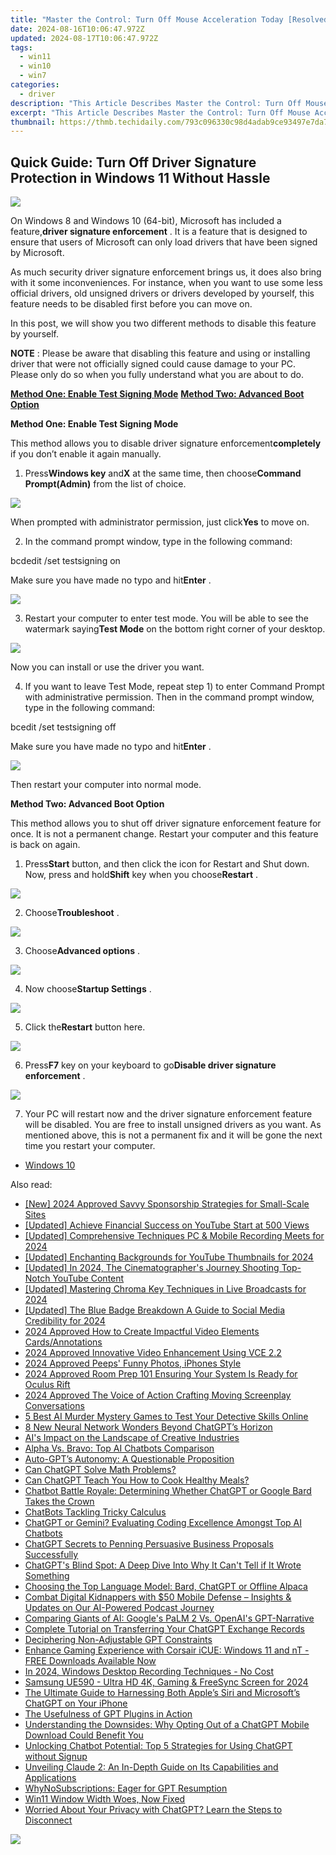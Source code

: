 ```yaml
---
title: "Master the Control: Turn Off Mouse Acceleration Today [Resolved]"
date: 2024-08-16T10:06:47.972Z
updated: 2024-08-17T10:06:47.972Z
tags:
  - win11
  - win10
  - win7
categories:
  - driver
description: "This Article Describes Master the Control: Turn Off Mouse Acceleration Today [Resolved]"
excerpt: "This Article Describes Master the Control: Turn Off Mouse Acceleration Today [Resolved]"
thumbnail: https://thmb.techidaily.com/793c096330c98d4adab9ce93497e7da7cc149b43448e4b8099556dfb4eb4e677.jpg
---
```


## Quick Guide: Turn Off Driver Signature Protection in Windows 11 Without Hassle

![](https://images.drivereasy.com/wp-content/uploads/2017/02/img_58b52a003bb57.jpg)

 On Windows 8 and Windows 10 (64-bit), Microsoft has included a feature,**driver signature enforcement** . It is a feature that is designed to ensure that users of Microsoft can only load drivers that have been signed by Microsoft.

 As much security driver signature enforcement brings us, it does also bring with it some inconveniences. For instance, when you want to use some less official drivers, old unsigned drivers or drivers developed by yourself, this feature needs to be disabled first before you can move on.

 In this post, we will show you two different methods to disable this feature by yourself.

**NOTE** : Please be aware that disabling this feature and using or installing driver that were not officially signed could cause damage to your PC. Please only do so when you fully understand what you are about to do.

[**Method One: Enable Test Signing Mode**](https://tools.techidaily.com/drivereasy/download/)
[**Method Two: Advanced Boot Option**](https://tools.techidaily.com/drivereasy/download/)

 **Method One: Enable Test Signing Mode**

 This method allows you to disable driver signature enforcement**completely** if you don’t enable it again manually.

 1) Press**Windows key** and**X** at the same time, then choose**Command Prompt(Admin)** from the list of choice.

![](https://images.drivereasy.com/wp-content/uploads/2017/02/img_58b52400287b2.png)
  
 When prompted with administrator permission, just click**Yes** to move on.

 2) In the command prompt window, type in the following command:

bcdedit /set testsigning on

 Make sure you have made no typo and hit**Enter** .

![](https://images.drivereasy.com/wp-content/uploads/2017/02/img_58b5256f2d41d.jpg)

 3) Restart your computer to enter test mode. You will be able to see the watermark saying**Test Mode** on the bottom right corner of your desktop.

![](https://images.drivereasy.com/wp-content/uploads/2017/02/img_58b526cd6a758.jpg)

 Now you can install or use the driver you want.

 4) If you want to leave Test Mode, repeat step 1) to enter Command Prompt with administrative permission. Then in the command prompt window, type in the following command:

bcedit /set testsigning off

 Make sure you have made no typo and hit**Enter** .

![](https://images.drivereasy.com/wp-content/uploads/2017/02/img_58b5277821eea.jpg)

 Then restart your computer into normal mode.

**Method Two: Advanced Boot Option**

 This method allows you to shut off driver signature enforcement feature for once. It is not a permanent change. Restart your computer and this feature is back on again.

 1) Press**Start** button, and then click the icon for Restart and Shut down. Now, press and hold**Shift** key when you choose**Restart** .

![](https://images.drivereasy.com/wp-content/uploads/2017/02/img_58b5290902f87.png)
  
 2) Choose**Troubleshoot** .

![](https://images.drivereasy.com/wp-content/uploads/2017/02/img_58b52950e64a6.jpg)

 3) Choose**Advanced options** .

![](https://images.drivereasy.com/wp-content/uploads/2017/02/img_58b52981a7af8.jpg)

 4) Now choose**Startup Settings** .

![](https://images.drivereasy.com/wp-content/uploads/2017/02/img_58b529a600eb2.jpg)

 5) Click the**Restart** button here.

![](https://images.drivereasy.com/wp-content/uploads/2017/02/img_58b529d3d6368.jpg)

 6) Press**F7** key on your keyboard to go**Disable driver signature enforcement** .

![](https://images.drivereasy.com/wp-content/uploads/2017/02/img_58b52a003bb57.jpg)

 7) Your PC will restart now and the driver signature enforcement feature will be disabled. You are free to install unsigned drivers as you want. As mentioned above, this is not a permanent fix and it will be gone the next time you restart your computer.

* [Windows 10](https://tools.techidaily.com/drivereasy/download/)

<ins class="adsbygoogle"
     style="display:block"
     data-ad-format="autorelaxed"
     data-ad-client="ca-pub-7571918770474297"
     data-ad-slot="1223367746"></ins>



<ins class="adsbygoogle"
     style="display:block"
     data-ad-client="ca-pub-7571918770474297"
     data-ad-slot="8358498916"
     data-ad-format="auto"
     data-full-width-responsive="true"></ins>

<span class="atpl-alsoreadstyle">Also read:</span>
<div><ul>
<li><a href="https://youtube-data.techidaily.com/024-approved-savvy-sponsorship-strategies-for-small-scale-sites/"><u>[New] 2024 Approved  Savvy Sponsorship Strategies for Small-Scale Sites</u></a></li>
<li><a href="https://youtube-video-recordings.techidaily.com/updated-achieve-financial-success-on-youtube-start-at-500-views/"><u>[Updated] Achieve Financial Success on YouTube  Start at 500 Views</u></a></li>
<li><a href="https://digital-screen-recording.techidaily.com/updated-comprehensive-techniques-pc-and-mobile-recording-meets-for-2024/"><u>[Updated] Comprehensive Techniques  PC & Mobile Recording Meets for 2024</u></a></li>
<li><a href="https://facebook-video-footage.techidaily.com/updated-enchanting-backgrounds-for-youtube-thumbnails-for-2024/"><u>[Updated] Enchanting Backgrounds for YouTube Thumbnails for 2024</u></a></li>
<li><a href="https://youtube-lab.techidaily.com/ed-in-2024-the-cinematographers-journey-shooting-top-notch-youtube-content/"><u>[Updated] In 2024, The Cinematographer's Journey  Shooting Top-Notch YouTube Content</u></a></li>
<li><a href="https://article-tips.techidaily.com/updated-mastering-chroma-key-techniques-in-live-broadcasts-for-2024/"><u>[Updated] Mastering Chroma Key Techniques in Live Broadcasts for 2024</u></a></li>
<li><a href="https://facebook-video-files.techidaily.com/updated-the-blue-badge-breakdown-a-guide-to-social-media-credibility-for-2024/"><u>[Updated] The Blue Badge Breakdown  A Guide to Social Media Credibility for 2024</u></a></li>
<li><a href="https://youtube-help.techidaily.com/2024-approved-how-to-create-impactful-video-elements-cardsannotations/"><u>2024 Approved  How to Create Impactful Video Elements  Cards/Annotations</u></a></li>
<li><a href="https://some-knowledge.techidaily.com/2024-approved-innovative-video-enhancement-using-vce-22/"><u>2024 Approved  Innovative Video Enhancement Using VCE 2.2</u></a></li>
<li><a href="https://fox-links.techidaily.com/2024-approved-peeps-funny-photos-iphones-style/"><u>2024 Approved  Peeps' Funny Photos, iPhones Style</u></a></li>
<li><a href="https://extra-support.techidaily.com/2024-approved-room-prep-101-ensuring-your-system-is-ready-for-oculus-rift/"><u>2024 Approved  Room Prep 101  Ensuring Your System Is Ready for Oculus Rift</u></a></li>
<li><a href="https://some-approaches.techidaily.com/2024-approved-the-voice-of-action-crafting-moving-screenplay-conversations/"><u>2024 Approved  The Voice of Action  Crafting Moving Screenplay Conversations</u></a></li>
<li><a href="https://tech-haven.techidaily.com/5-best-ai-murder-mystery-games-to-test-your-detective-skills-online/"><u>5 Best AI Murder Mystery Games to Test Your Detective Skills Online</u></a></li>
<li><a href="https://tech-haven.techidaily.com/8-new-neural-network-wonders-beyond-chatgpts-horizon/"><u>8 New Neural Network Wonders Beyond ChatGPT’s Horizon</u></a></li>
<li><a href="https://tech-haven.techidaily.com/ais-impact-on-the-landscape-of-creative-industries/"><u>AI's Impact on the Landscape of Creative Industries</u></a></li>
<li><a href="https://tech-haven.techidaily.com/alpha-vs-bravo-top-ai-chatbots-comparison/"><u>Alpha Vs. Bravo: Top AI Chatbots Comparison</u></a></li>
<li><a href="https://tech-haven.techidaily.com/auto-gpts-autonomy-a-questionable-proposition/"><u>Auto-GPT’s Autonomy: A Questionable Proposition</u></a></li>
<li><a href="https://tech-haven.techidaily.com/can-chatgpt-solve-math-problems/"><u>Can ChatGPT Solve Math Problems?</u></a></li>
<li><a href="https://tech-haven.techidaily.com/can-chatgpt-teach-you-how-to-cook-healthy-meals/"><u>Can ChatGPT Teach You How to Cook Healthy Meals?</u></a></li>
<li><a href="https://tech-haven.techidaily.com/chatbot-battle-royale-determining-whether-chatgpt-or-google-bard-takes-the-crown/"><u>Chatbot Battle Royale: Determining Whether ChatGPT or Google Bard Takes the Crown</u></a></li>
<li><a href="https://tech-haven.techidaily.com/chatbots-tackling-tricky-calculus/"><u>ChatBots Tackling Tricky Calculus</u></a></li>
<li><a href="https://tech-haven.techidaily.com/chatgpt-or-gemini-evaluating-coding-excellence-amongst-top-ai-chatbots/"><u>ChatGPT or Gemini? Evaluating Coding Excellence Amongst Top AI Chatbots</u></a></li>
<li><a href="https://tech-haven.techidaily.com/chatgpt-secrets-to-penning-persuasive-business-proposals-successfully/"><u>ChatGPT Secrets to Penning Persuasive Business Proposals Successfully</u></a></li>
<li><a href="https://tech-haven.techidaily.com/chatgpts-blind-spot-a-deep-dive-into-why-it-cant-tell-if-it-wrote-something/"><u>ChatGPT's Blind Spot: A Deep Dive Into Why It Can't Tell if It Wrote Something</u></a></li>
<li><a href="https://tech-haven.techidaily.com/1722155555576-choosing-the-top-language-model-bard-chatgpt-or-offline-alpaca/"><u>Choosing the Top Language Model: Bard, ChatGPT or Offline Alpaca</u></a></li>
<li><a href="https://tech-haven.techidaily.com/1722150421458-combat-digital-kidnappers-with-50-mobile-defense-insights-and-updates-on-our-ai-powered-podcast-journey/"><u>Combat Digital Kidnappers with $50 Mobile Defense – Insights & Updates on Our AI-Powered Podcast Journey</u></a></li>
<li><a href="https://tech-haven.techidaily.com/comparing-giants-of-ai-googles-palm-2-vs-openais-gpt-narrative/"><u>Comparing Giants of AI: Google's PaLM 2 Vs. OpenAI's GPT-Narrative</u></a></li>
<li><a href="https://tech-haven.techidaily.com/complete-tutorial-on-transferring-your-chatgpt-exchange-records/"><u>Complete Tutorial on Transferring Your ChatGPT Exchange Records</u></a></li>
<li><a href="https://tech-haven.techidaily.com/deciphering-non-adjustable-gpt-constraints/"><u>Deciphering Non-Adjustable GPT Constraints</u></a></li>
<li><a href="https://driver-download.techidaily.com/1722964960357-enhance-gaming-experience-with-corsair-icue-windows-11-and-nt-free-downloads-available-now/"><u>Enhance Gaming Experience with Corsair iCUE: Windows 11 and nT - FREE Downloads Available Now</u></a></li>
<li><a href="https://remote-screen-capture.techidaily.com/in-2024-windows-desktop-recording-techniques-no-cost/"><u>In 2024, Windows Desktop Recording Techniques - No Cost</u></a></li>
<li><a href="https://extra-skills.techidaily.com/samsung-ue590-ultra-hd-4k-gaming-and-freesync-screen-for-2024/"><u>Samsung UE590 - Ultra HD 4K, Gaming & FreeSync Screen for 2024</u></a></li>
<li><a href="https://tech-haven.techidaily.com/the-ultimate-guide-to-harnessing-both-apples-siri-and-microsofts-chatgpt-on-your-iphone/"><u>The Ultimate Guide to Harnessing Both Apple’s Siri and Microsoft’s ChatGPT on Your iPhone</u></a></li>
<li><a href="https://tech-haven.techidaily.com/the-usefulness-of-gpt-plugins-in-action/"><u>The Usefulness of GPT Plugins in Action</u></a></li>
<li><a href="https://tech-haven.techidaily.com/understanding-the-downsides-why-opting-out-of-a-chatgpt-mobile-download-could-benefit-you/"><u>Understanding the Downsides: Why Opting Out of a ChatGPT Mobile Download Could Benefit You</u></a></li>
<li><a href="https://tech-haven.techidaily.com/unlocking-chatbot-potential-top-5-strategies-for-using-chatgpt-without-signup/"><u>Unlocking Chatbot Potential: Top 5 Strategies for Using ChatGPT without Signup</u></a></li>
<li><a href="https://tech-haven.techidaily.com/unveiling-claude-2-an-in-depth-guide-on-its-capabilities-and-applications/"><u>Unveiling Claude 2: An In-Depth Guide on Its Capabilities and Applications</u></a></li>
<li><a href="https://tech-haven.techidaily.com/whynosubscriptions-eager-for-gpt-resumption/"><u>WhyNoSubscriptions: Eager for GPT Resumption</u></a></li>
<li><a href="https://network-issues.techidaily.com/win11-window-width-woes-now-fixed/"><u>Win11 Window Width Woes, Now Fixed</u></a></li>
<li><a href="https://tech-haven.techidaily.com/worried-about-your-privacy-with-chatgpt-learn-the-steps-to-disconnect/"><u>Worried About Your Privacy with ChatGPT? Learn the Steps to Disconnect</u></a></li>
</ul></div>

<!-- affiliate ads begin -->
<a href="https://shop.incomedia.eu/order/checkout.php?PRODS=12730965&QTY=1&AFFILIATE=108875&CART=1"><img src="https://incomedia.eu/files/images/affiliates/w5/03_WBSX5_728x90_red_CTA.jpg" border="0"></a>
<!-- affiliate ads end -->